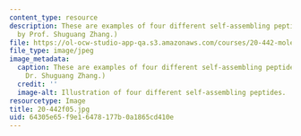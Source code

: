 ```yaml
---
content_type: resource
description: These are examples of four different self-assembling peptides. (Image
  by Prof. Shuguang Zhang.)
file: https://ol-ocw-studio-app-qa.s3.amazonaws.com/courses/20-442-molecular-structure-of-biological-materials-be-442-fall-2005/64305e65f9e16478177b0a1865cd410e_20-442f05.jpg
file_type: image/jpeg
image_metadata:
  caption: These are examples of four different self-assembling peptides. (Image by
    Dr. Shuguang Zhang.)
  credit: ''
  image-alt: Illustration of four different self-assembling peptides.
resourcetype: Image
title: 20-442f05.jpg
uid: 64305e65-f9e1-6478-177b-0a1865cd410e
---
```

